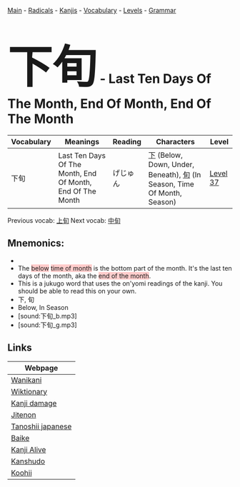 <style> bigfont {font-size: 100px}</style>
[Main](../README.md) -
[Radicals](../radicals.md) -
[Kanjis](../kanjis.md) -
[Vocabulary](../vocabulary.md) -
[Levels](../levels.md) -
[Grammar](../grammar.md)
# <bigfont> 下旬</bigfont> - Last Ten Days Of The Month, End Of Month, End Of The Month 

| Vocabulary | Meanings | Reading | Characters | Level |
| --- | --- | --- | --- | --- |
| 下旬 | Last Ten Days Of The Month, End Of Month, End Of The Month | げじゅん |  [下](../kanjis/下.md) (Below, Down, Under, Beneath), [旬](../kanjis/旬.md) (In Season, Time Of Month, Season) | [Level 37](../levels/wk_level37.md) |

Previous vocab: [上旬](上旬.md) Next vocab: [中旬](中旬.md) 

## Mnemonics:

* 
* The <span style="background-color:#ffcccb"> below</span> <span style="background-color:#ffcccb"> time of month</span> is the bottom part of the month. It's the last ten days of the month, aka the <span style="background-color:#ffcccb"> end of the month</span>.
* This is a jukugo word that uses the on'yomi readings of the kanji. You should be able to read this on your own.
* 下, 旬
* Below, In Season
* [sound:下旬_b.mp3]
* [sound:下旬_g.mp3]


## Links 

| Webpage |
| --- |
| [Wanikani          ](https://www.wanikani.com/kanji/下旬) |
| [Wiktionary        ](https://en.wiktionary.org/wiki/下旬) |
| [Kanji damage      ](http://www.kanjidamage.com/kanji/search?utf8=✓&q=下旬) |
| [Jitenon           ](https://jitenon.com/kanji/下旬) |
| [Tanoshii japanese ](https://www.tanoshiijapanese.com/dictionary/kanji.cfm?k=下旬) |
| [Baike             ](https://baike.baidu.com/item/下旬) |
| [Kanji Alive       ](https://app.kanjialive.com/下旬) |
| [Kanshudo          ](https://www.kanshudo.com/searchmn?q=下旬) |
| [Koohii            ](https://kanji.koohii.com/study/kanji/下旬) |
